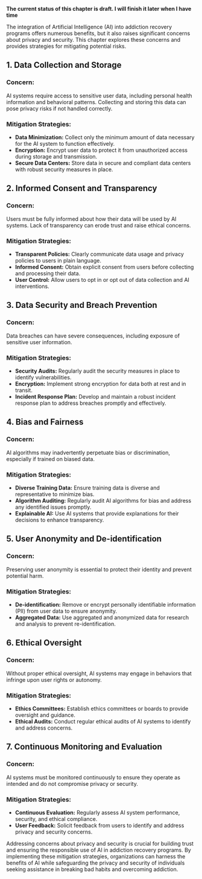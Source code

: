 **The current status of this chapter is draft. I will finish it later when I have time**

The integration of Artificial Intelligence (AI) into addiction recovery programs offers numerous benefits, but it also raises significant concerns about privacy and security. This chapter explores these concerns and provides strategies for mitigating potential risks.

**1. Data Collection and Storage**
----------------------------------

### Concern:

AI systems require access to sensitive user data, including personal health information and behavioral patterns. Collecting and storing this data can pose privacy risks if not handled correctly.

### Mitigation Strategies:

* **Data Minimization:** Collect only the minimum amount of data necessary for the AI system to function effectively.
* **Encryption:** Encrypt user data to protect it from unauthorized access during storage and transmission.
* **Secure Data Centers:** Store data in secure and compliant data centers with robust security measures in place.

**2. Informed Consent and Transparency**
----------------------------------------

### Concern:

Users must be fully informed about how their data will be used by AI systems. Lack of transparency can erode trust and raise ethical concerns.

### Mitigation Strategies:

* **Transparent Policies:** Clearly communicate data usage and privacy policies to users in plain language.
* **Informed Consent:** Obtain explicit consent from users before collecting and processing their data.
* **User Control:** Allow users to opt in or opt out of data collection and AI interventions.

**3. Data Security and Breach Prevention**
------------------------------------------

### Concern:

Data breaches can have severe consequences, including exposure of sensitive user information.

### Mitigation Strategies:

* **Security Audits:** Regularly audit the security measures in place to identify vulnerabilities.
* **Encryption:** Implement strong encryption for data both at rest and in transit.
* **Incident Response Plan:** Develop and maintain a robust incident response plan to address breaches promptly and effectively.

**4. Bias and Fairness**
------------------------

### Concern:

AI algorithms may inadvertently perpetuate bias or discrimination, especially if trained on biased data.

### Mitigation Strategies:

* **Diverse Training Data:** Ensure training data is diverse and representative to minimize bias.
* **Algorithm Auditing:** Regularly audit AI algorithms for bias and address any identified issues promptly.
* **Explainable AI:** Use AI systems that provide explanations for their decisions to enhance transparency.

**5. User Anonymity and De-identification**
-------------------------------------------

### Concern:

Preserving user anonymity is essential to protect their identity and prevent potential harm.

### Mitigation Strategies:

* **De-identification:** Remove or encrypt personally identifiable information (PII) from user data to ensure anonymity.
* **Aggregated Data:** Use aggregated and anonymized data for research and analysis to prevent re-identification.

**6. Ethical Oversight**
------------------------

### Concern:

Without proper ethical oversight, AI systems may engage in behaviors that infringe upon user rights or autonomy.

### Mitigation Strategies:

* **Ethics Committees:** Establish ethics committees or boards to provide oversight and guidance.
* **Ethical Audits:** Conduct regular ethical audits of AI systems to identify and address concerns.

**7. Continuous Monitoring and Evaluation**
-------------------------------------------

### Concern:

AI systems must be monitored continuously to ensure they operate as intended and do not compromise privacy or security.

### Mitigation Strategies:

* **Continuous Evaluation:** Regularly assess AI system performance, security, and ethical compliance.
* **User Feedback:** Solicit feedback from users to identify and address privacy and security concerns.

Addressing concerns about privacy and security is crucial for building trust and ensuring the responsible use of AI in addiction recovery programs. By implementing these mitigation strategies, organizations can harness the benefits of AI while safeguarding the privacy and security of individuals seeking assistance in breaking bad habits and overcoming addiction.
